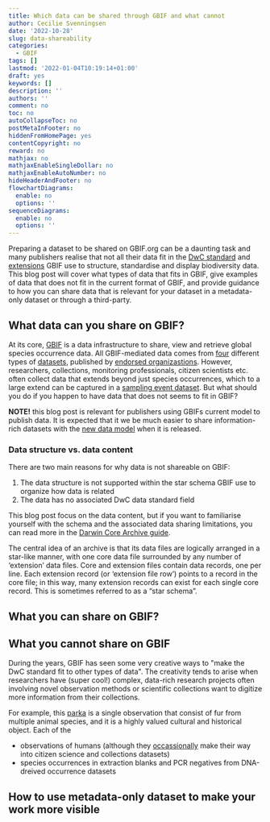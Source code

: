 ```yaml
---
title: Which data can be shared through GBIF and what cannot
author: Cecilie Svenningsen
date: '2022-10-28'
slug: data-shareability
categories:
  - GBIF
tags: []
lastmod: '2022-01-04T10:19:14+01:00'
draft: yes
keywords: []
description: ''
authors: ''
comment: no
toc: no
autoCollapseToc: no
postMetaInFooter: no
hiddenFromHomePage: yes
contentCopyright: no
reward: no
mathjax: no
mathjaxEnableSingleDollar: no
mathjaxEnableAutoNumber: no
hideHeaderAndFooter: no
flowchartDiagrams:
  enable: no
  options: ''
sequenceDiagrams:
  enable: no
  options: ''
---
```


Preparing a dataset to be shared on GBIF.org can be a daunting task and many publishers realise that not all their data fit in the [DwC standard](https://www.gbif.org/darwin-core) and [extensions](https://rs.gbif.org/extensions.html) GBIF use to structure, standardise and display biodiversity data. This blog post will cover what types of data that fits in GBIF, give examples of data that does not fit in the current format of GBIF, and provide guidance to how you can share data that is relevant for your dataset in a metadata-only dataset or through a third-party.

## What data can you share on GBIF?

At its core, [GBIF](https://www.gbif.org/what-is-gbif) is a data infrastructure to share, view and retrieve global species occurrence data. All GBIF-mediated data comes from [four](https://www.gbif.org/dataset-classes) different types of [datasets](https://data-blog.gbif.org/post/choose-dataset-type/), published by [endorsed organizastions](https://www.gbif.org/endorsement-guidelines). However, researchers, collections, monitoring professionals, citizen scientists etc. often collect data that extends beyond just species occurrences, which to a large extend can be captured in a [sampling event dataset](https://www.gbif.org/data-quality-requirements-sampling-events). But what should you do if you happen to have data that does not seems to fit in GBIF?

**NOTE!** this blog post is relevant for publishers using GBIFs current model to publish data. It is expected that it we be much easier to share information-rich datasets with the [new data model](https://www.gbif.org/new-data-model) when it is released.

### Data structure vs. data content
There are two main reasons for why data is not shareable on GBIF:
1. The data structure is not supported within the star schema GBIF use to organize how data is related
2. The data has no associated DwC data standard field

This blog post focus on the data content, but if you want to familiarise yourself with the schema and the associated data sharing limitations, you can read more in the [Darwin Core Archive guide](https://ipt.gbif.org/manual/en/ipt/2.5/dwca-guide).

The central idea of an archive is that its data files are logically arranged in a star-like manner, with one core data file surrounded by any number of ‘extension’ data files. Core and extension files contain data records, one per line. Each extension record (or ‘extension file row’) points to a record in the core file; in this way, many extension records can exist for each single core record. This is sometimes referred to as a “star schema”.

## What you can share on GBIF?


## What you cannot share on GBIF
During the years, GBIF has seen some very creative ways to "make the DwC standard fit to other types of data". The creativity tends to arise when researchers have (super cool!) complex, data-rich research projects often involving novel observation methods or scientific collections want to digitize more information from their collections. 

For example, this [parka](https://arctos.database.museum/guid/UAM:EH:UA67-133-0001) is a single observation that consist of fur from multiple animal species, and it is a highly valued cultural and historical object. Each of the  
* observations of humans (although they [occassionally](https://www.gbif.org/occurrence/search?taxon_key=2436436) make their way into citizen science and collections datasets)
* species occurrences in extraction blanks and PCR negatives from DNA-dreived occurrence datasets



## How to use metadata-only dataset to make your work more visible
